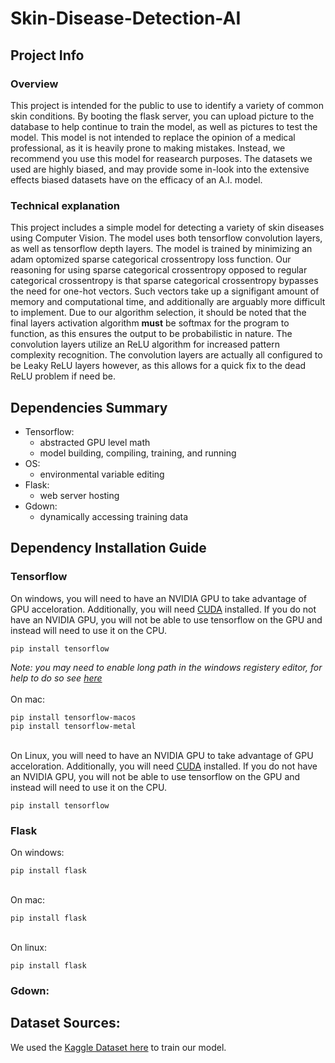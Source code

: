 # Skin-Disease-Detection-AI

## Project Info

### Overview
This project is intended for the public to use to identify a variety of common skin conditions. By booting the flask server, you can upload picture to the database to help continue to train the model, as well as pictures to test the model. This model is not intended to replace the opinion of a medical professional, as it is heavily prone to making mistakes. Instead, we recommend you use this model for reasearch purposes. The datasets we used are highly biased, and may provide some in-look into the extensive effects biased datasets have on the efficacy of an A.I. model.

### Technical explanation
This project includes a simple model for detecting a variety of skin diseases using Computer Vision. The model uses both tensorflow convolution layers, as well as tensorflow depth layers. The model is trained by minimizing an adam optomized sparse categorical crossentropy loss function. Our reasoning for using sparse categorical crossentropy opposed to regular categorical crossentropy is that sparse categorical crossentropy bypasses the need for one-hot vectors. Such vectors take up a signifigant amount of memory and computational time, and additionally are arguably more difficult to implement. Due to our algorithm selection, it should be noted that the final layers activation algorithm **must** be softmax for the program to function, as this ensures the output to be probabilistic in nature. The convolution layers utilize an ReLU algorithm for increased pattern complexity recognition. The convolution layers are actually all configured to be Leaky ReLU layers however, as this allows for a quick fix to the dead ReLU problem if need be.

## Dependencies Summary
- Tensorflow:
  - abstracted GPU level math
  - model building, compiling, training, and running
- OS:
  - environmental variable editing
- Flask:
  - web server hosting
- Gdown:
  - dynamically accessing training data
## Dependency Installation Guide
### Tensorflow
On windows, you will need to have an NVIDIA GPU to take advantage of GPU acceloration. Additionally, you will need [CUDA](https://docs.nvidia.com/cuda/cuda-installation-guide-microsoft-windows/) installed. If you do not have an NVIDIA GPU, you will not be able to use tensorflow on the GPU and instead will need to use it on the CPU.
```
pip install tensorflow
```

*Note: you may need to enable long path in the windows registery editor, for help to do so see [here](https://www.elevenforum.com/t/enable-long-file-path-names-in-windows-11.28659/)* \
\
On mac:
```
pip install tensorflow-macos
pip install tensorflow-metal
```

\
On Linux, you will need to have an NVIDIA GPU to take advantage of GPU acceloration. Additionally, you will need [CUDA](https://docs.nvidia.com/cuda/cuda-installation-guide-linux/) installed. If you do not have an NVIDIA GPU, you will not be able to use tensorflow on the GPU and instead will need to use it on the CPU.
```
pip install tensorflow
```

### Flask
On windows:
```
pip install flask
```

\
On mac:
```
pip install flask
```

\
On linux:
```
pip install flask
```

### Gdown:


## Dataset Sources:

We used the [Kaggle Dataset here](https://www.kaggle.com/datasets/lysaapriani/skin-disease-and-normal-skin-dataset) to train our model.
